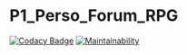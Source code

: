 # P1_Perso_Forum_RPG

[![Codacy Badge](https://app.codacy.com/project/badge/Grade/13eaa43fee2a475c9338f64f521f9117)](https://www.codacy.com/gh/Kakahuette400/P1_Perso_Forum_RPG/dashboard?utm_source=github.com&amp;utm_medium=referral&amp;utm_content=Kakahuette400/P1_Perso_Forum_RPG&amp;utm_campaign=Badge_Grade)
[![Maintainability](https://api.codeclimate.com/v1/badges/90d1ec4ed60336c2b63c/maintainability)](https://codeclimate.com/github/Kakahuette400/P1_Perso_Forum_RPG/maintainability)